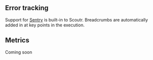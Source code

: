 ## Error tracking

Support for [Sentry](https://sentry.io) is built-in to Scoutr. Breadcrumbs are automatically added in at key points in the execution.

## Metrics

Coming soon
